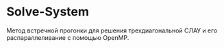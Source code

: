 # Solve-System

Метод встречной прогонки для решения трехдиагональной СЛАУ и его распараллеливание с помощью OpenMP.
